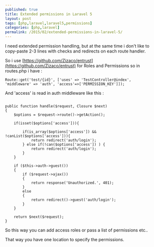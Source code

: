 ```yaml
---
published: true
title: Extended permissions in Laravel 5
layout: post
tags: [php,laravel,laravel5,permissions]
categories: [php,laravel]
permalink: /2015/02/extended-permissions-in-laravel-5/
---
```

I need extended permission handling, but at the same time i don't like to copy-paste 2-3 lines with checks and redirects on each route handler.

So i use [https://github.com/Zizaco/entrust](https://github.com/Zizaco/entrust) for Roles and Permissions so in routes.php i have :

```
Route::get('test/{id}', ['uses' => 'TestController@index', 'middleware' => 'auth', 'access'=>['PERMISSION_KEY']]);
```

And 'access' is read in auth middleware like this :

```

public function handle($request, Closure $next)
{
    $options = $request->route()->getAction();

    if(isset($options['access'])){

        if(is_array($options['access']) && !canList($options['access'])){
            return redirect('auth/login');
        } else if(!can($options['access']) ) {
            return redirect('auth/login');
        }
    }

	if ($this->auth->guest())
	{
		if ($request->ajax())
		{
			return response('Unauthorized.', 401);
		}
		else
		{
			return redirect()->guest('auth/login');
		}
	}

	return $next($request);
}
```

So this way you can add access roles or pass a list of permissions etc..

That way you have one location to specify the permissions.
